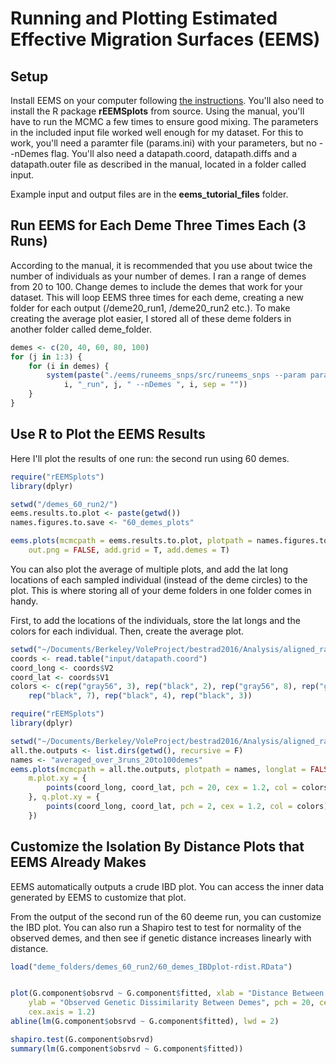 Running and Plotting Estimated Effective Migration Surfaces (EEMS)
================

Setup
-----

Install EEMS on your computer following [the instructions](https://github.com/dipetkov/eems). You'll also need to install the R package **rEEMSplots** from source. Using the manual, you'll have to run the MCMC a few times to ensure good mixing. The parameters in the included input file worked well enough for my dataset. For this to work, you'll need a paramter file (params.ini) with your parameters, but no --nDemes flag. You'll also need a datapath.coord, datapath.diffs and a datapath.outer file as described in the manual, located in a folder called input.

Example input and output files are in the **eems_tutorial_files** folder.

Run EEMS for Each Deme Three Times Each (3 Runs)
------------------------------------------------

According to the manual, it is recommended that you use about twice the number of individuals as your number of demes. I ran a range of demes from 20 to 100. Change demes to include the demes that work for your dataset. This will loop EEMS three times for each deme, creating a new folder for each output (/deme20\_run1, /deme20\_run2 etc.). To make creating the average plot easier, I stored all of these deme folders in another folder called deme\_folder.

``` r
demes <- c(20, 40, 60, 80, 100)
for (j in 1:3) {
    for (i in demes) {
        system(paste("./eems/runeems_snps/src/runeems_snps --param params.ini --mcmcpath /demes_", 
            i, "_run", j, " --nDemes ", i, sep = ""))
    }
}
```

Use R to Plot the EEMS Results
------------------------------

Here I'll plot the results of one run: the second run using 60 demes.

``` r
require("rEEMSplots")
library(dplyr)

setwd("/demes_60_run2/")
eems.results.to.plot <- paste(getwd())
names.figures.to.save <- "60_demes_plots"

eems.plots(mcmcpath = eems.results.to.plot, plotpath = names.figures.to.save, longlat = FALSE, 
    out.png = FALSE, add.grid = T, add.demes = T)
```

You can also plot the average of multiple plots, and add the lat long locations of each sampled individual (instead of the deme circles) to the plot. This is where storing all of your deme folders in one folder comes in handy.

First, to add the locations of the individuals, store the lat longs and the colors for each individual. Then, create the average plot.

``` r
setwd("~/Documents/Berkeley/VoleProject/bestrad2016/Analysis/aligned_radtools_noclones/k90_outputs/EEMS/final_filter_corrected21GPS/")
coords <- read.table("input/datapath.coord")
coord_long <- coords$V2
coord_lat <- coords$V1
colors <- c(rep("gray56", 3), rep("black", 2), rep("gray56", 8), rep("gray56", 4), 
    rep("black", 7), rep("black", 4), rep("black", 3))

require("rEEMSplots")
library(dplyr)

setwd("~/Documents/Berkeley/VoleProject/bestrad2016/Analysis/aligned_radtools_noclones/k90_outputs/EEMS/final_filter_corrected21GPS/deme_folders/")
all.the.outputs <- list.dirs(getwd(), recursive = F)
names <- "averaged_over_3runs_20to100demes"
eems.plots(mcmcpath = all.the.outputs, plotpath = names, longlat = FALSE, out.png = FALSE, 
    m.plot.xy = {
        points(coord_long, coord_lat, pch = 20, cex = 1.2, col = colors)
    }, q.plot.xy = {
        points(coord_long, coord_lat, pch = 2, cex = 1.2, col = colors)
    })
```

Customize the Isolation By Distance Plots that EEMS Already Makes
-----------------------------------------------------------------

EEMS automatically outputs a crude IBD plot. You can access the inner data generated by EEMS to customize that plot.

From the output of the second run of the 60 deeme run, you can customize the IBD plot. You can also run a Shapiro test to test for normality of the observed demes, and then see if genetic distance increases linearly with distance.

``` r
load("deme_folders/demes_60_run2/60_demes_IBDplot-rdist.RData")


plot(G.component$obsrvd ~ G.component$fitted, xlab = "Distance Between Demes (km)", 
    ylab = "Observed Genetic Dissimilarity Between Demes", pch = 20, cex = 1.5, cex.lab = 1.2, 
    cex.axis = 1.2)
abline(lm(G.component$obsrvd ~ G.component$fitted), lwd = 2)

shapiro.test(G.component$obsrvd)
summary(lm(G.component$obsrvd ~ G.component$fitted))
```
